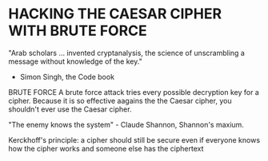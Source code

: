# HACKING THE CAESAR CIPHER WITH BRUTE FORCE

"Arab scholars ... invented cryptanalysis, the science of unscrambling a message without knowledge of the key."
- Simon Singh, the Code book


BRUTE FORCE
A brute force attack tries every possible decryption key for a cipher. Because it is so effective aagains the the Caesar cipher, you shouldn't ever use the Caesar cipher.


"The enemy knows the system" - Claude Shannon, Shannon's maxium. 

Kerckhoff's principle: a cipher should still be secure even if everyone knows how the cipher works and someone else has the ciphertext